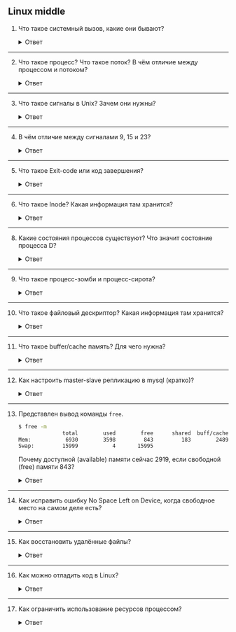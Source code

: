 ## Linux middle

1. Что такое системный вызов, какие они бывают?

    <details>
      <summary>Ответ</summary>

    Системный вызов - обращение программы к ядру операционной системы для выполнения какой-либо операции.

    В Unix, Unix-like и других POSIX-совместимых операционных системах популярными системными вызовами являются:

    * open
    * read
    * write
    * close
    * wait
    * exec 
    * fork
    * exit
    * kill

    </details>

---

2. Что такое процесс? Что такое поток? В чём отличие между процессом и потоком?

    <details>
      <summary>Ответ</summary>

    Процесс — экземпляр программы во время выполнения, независимый объект, которому выделены системные ресурсы (например, процессорное время и память). Каждый процесс выполняется в отдельном адресном пространстве: один процесс не может получить доступ к переменным и структурам данных другого. Поток (thread) - сущность операционной системы, процесс выполнения на процессоре программного кода. Общее назначение потоков — параллельное выполнение на процессоре двух или более различных задач. Каждый процесс имеет как минимум один поток.

    </details>

---

3. Что такое сигналы в Unix? Зачем они нужны?

    <details>
      <summary>Ответ</summary>

    Сигнал в Unix-подобных операционных системах - асинхронное (происходящее в случайное время) уведомление процесса о каком-либо событии, один из основных способов взаимодействия между процессами. Когда сигнал послан процессу, операционная система прерывает выполнение процесса, при этом, если процесс установил собственный обработчик сигнала, операционная система запускает этот обработчик, передав ему информацию о сигнале, если процесс не установил обработчика, то выполняется обработчик по умолчанию.

    Отправка сигналов от одного процесса к другому обычно осуществляется при помощи системного вызова *kill*. Его первый параметр – PID процесса, которому отправляется сигнал, второй параметр – номер сигнала.

    ```bash
    kill(1111, SIGTERM);
    ```

    При вызове из командной строки можно пользоваться форматом ```kill -signalNumber PID```. Например, для отправки сигнала безусловного завершения процессу с PID 12345 нужно выполнить команду

    ```bash
    kill -9 12345
    ```

    Стандарт POSIX определяет 28 сигналов, жирным выделены сигналы, с которыми пользователь сталкивается чаще всего:

    | Название | Номер | Действие по умолчанию | Описание | Тип |
    |-|-|-|-|-|
    | **SIGHUP** | **1** | **Завершение** | **Закрытие терминала** | **Уведомление** |
    | **SIGINT** | **2** | **Завершение** | **Сигнал прерывания выполнения (Ctrl + C) с терминала** | **Управление** |
    | SIGQUIT | 3 | Завершение с дампом памяти | Сигнал "Quit" (Ctrl + \\) с терминала | Управление |
    | SIGILL | 4 | Завершение с дампом памяти | Недопустимая инструкция процессора | Исключение |
    | SIGTRAP | 5 | Завершение с дампом памяти |  Ловушка трассировки или брейкпоинт | Отладка |
    | SIGABRT | 6 | Завершение с дампом памяти | Сигнал, посылаемый функцией abort() | Управление |
    | SIGFPE | 8 | Завершение с дампом памяти | Ошибочная арифметическая операция | Исключение |
    | **SIGKILL** | **9** | **Завершение** | **Безусловное завершение** | **Управление** |
    | SIGBUS | 10 | Завершение с дампом памяти | Неправильное обращение в физическую память | Исключение |
    | SIGSEGV | 11 | Завершение с дампом памяти | Нарушение при обращении в память | Исключение |
    | SIGSYS | 12 | Завершение с дампом памяти | Неправильный системный вызов | Исключение |
    | SIGPIPE | 13 | Завершение | Запись в разорванное соединение (пайп, сокет) | Уведомление |
    | SIGALRM | 14 | Завершение | Сигнал истечения времени, заданного alarm() | Уведомление |
    | **SIGTERM** | **15** | **Завершение** | **Сигнал завершения (сигнал по умолчанию для утилиты kill)** | **Управление** |
    | SIGUSR1 | 16 | Завершение | Пользовательский сигнал №1 | Пользовательский |
    | SIGUSR2 | 17 | Завершение | Пользовательский сигнал №2 | Пользовательский |
    | SIGCHLD | 18 | Игнорируется | Дочерний процесс завершен или остановлен | Уведомление |
    | **SIGTSTP** | **20** | **Остановка процесса** | **Сигнал остановки (Ctrl + Z) с терминала** | **Управление** |
    | SIGURG | 21 | Игнорируется | На сокете получены срочные данные | Уведомление |
    | SIGPOLL | 22 | Завершение | Событие, отслеживаемое poll() | Уведомление |
    | **SIGSTOP** | **23** | **Остановка процесса** | **Остановка выполнения процесса** | **Управление** |
    | **SIGCONT** | **25** | **Продолжить выполнение** | **Продолжить выполнение ранее остановленного процесса** | **Управление** |
    | SIGTTIN | 26 | Остановка процесса | Попытка чтения с терминала фоновым процессом | Управление |
    | SIGTTOU | 27 | Остановка процесса | Попытка записи на терминал фоновым процессом | Управление |
    | SIGVTALRM | 28 | Завершение | Истечение «виртуального таймера» | Уведомление |
    | SIGPROF | 29 | Завершение | Истечение таймера профилирования | Отладка |
    | SIGXCPU | 30 | Завершение с дампом памяти | Процесс превысил лимит процессорного времени | Исключение |
    | SIGXCPU | 31 | Завершение с дампом памяти | Процесс превысил допустимый размер файла | Исключение |

    </details>

---

4. В чём отличие между сигналами 9, 15 и 23?

    <details>
      <summary>Ответ</summary>

    Сигнал 9 это немедленное и безусловное завершение процесса. Сигнал 15 это штатная остановка процесса, подразумевающая плановое завершение всех операций, связанных с этим процессом. Сигнал 23 это постановка выполнения процесса на паузу. Возобновить работу процесса, поставленного на паузу, можно при помощи сигнала 25.

    </details>

---

5. Что такое Exit-code или код завершения?

    <details>
      <summary>Ответ</summary>

    Exit-code или код завершения это целое число в диапазоне от 0 до 255, которое возвращает программа или скрипт после выполнения. Этот число обозначает результат выполнения. Также exit-код является аргументом bash-команды exit, например ```exit 130```. Посмотреть значение кода завершения последней исполненной команды в bash можно при помощи ```echo $?```. При помощи кодов завершения можно добавлять логику выполнения команд в bash-скрипты, например обработку кодов, свитетельствующих об ошибках. В bash существуют зарезервированные коды завершения:

    | Код | Описание |
    | - | - |
    | 0 | Успешное выполнение команды |
    | 1 | Ошибка выполнения команды |
    | 2 | Пропущен аргумент или ключевое слово команды |
    | 126 | Вызванная команда не может быть исполнена |
    | 127 | Указанная команда не найдена |
    | 128 | Неверный аргумент команды exit, например ```exit 3.14159``` |
    | 128 + n | Фатальная ошибка с сигналом n. Например, команда kill -9 PID вернёт код возврата 137 |
    | 130 | Завершение команды по Ctrl + C, то есть по сигналу 2 (130 = 128 + 2) |
    | 255 | Аргумент команды exit вне диапазона от 0 до 255, например ```exit -1``` |

    Более подробный список кодов завершения можно увидеть тут:

    <https://www.cyberciti.biz/faq/linux-bash-exit-status-set-exit-statusin-bash/>

    </details>

---

6. Что такое Inode? Какая информация там хранится?

    <details>
      <summary>Ответ</summary>

      Inode (индексный дескриптор) - структура данных, в которой хранятся метаданные файла и перечислены блоки с данными файла. Хранит всю информацию, кроме имени файла и данных. Каждый файл в данном каталоге является записью с именем файла и номером индекса. Вся остальная информация о файле извлекается из таблицы индексов путем ссылки на номер индекса. Номера Inode уникальны на уровне раздела. Каждый раздел представляет собой собственную таблицу индексов. Если в разделе диска закончились Inode, то создание новых файлов становится невозможным, даже если в разделе есть свободное место.

      Метаданные, которые хранятся в Inode:
      * Размер
      * Разрешение
      * Владелец/группа
      * Расположение жесткого диска
      * Дата/время
      * Любая другая необходимая информация

    </details>

---

8. Какие состояния процессов существуют? Что значит состояние процесса D?

    <details>
      <summary>Ответ</summary>

    |                   **Статус**                   |               **Описание**              |
    |:----------------------------------------------:|:---------------------------------------:|
    | R (Running or runnable)                        | Процесс выполняется в данный момент     |
    | S (Interruptible sleep)                        | Неактивен (спит менее 20 сек)           |
    | D (Uninterruptible sleep)                      | Ожидает записи на диск                  |
    | T (stopped by job control signal)              | Остановлен или трассируется отладчиком  |
    | Z (zombie)                                     | Процесс-зомби                           |
    | W (paging (not valid since the 2.6.xx kernel)) | Процесс выгружен на своп-раздел диска   |
    | <                                              | Процесс имеет повышенный приоритет nice |
    | N                                              | Процесс имеет пониженный приоритет nice |
    | L (locked)                                     | Некоторые страницы блокированы в памяти |
    | s                                              | Процесс является лидером сеанса         |

    </details>

---

9. Что такое процесс-зомби и процесс-сирота?

    <details>
      <summary>Ответ</summary>

      *Процесс-зомби* - дочерний процесс в Unix-системе, который завершил своё выполнение, но код завершения которого ещё не был считан родительским процессом. Процессы-зомби присутствуют в списке процессов операционной системы и обозначаются буквой Z. Удаление процесса-зомби возлагается на родительский процесс или на системный вызов `wait()`. Если родительский процесс не удалит своих потомков, то они останутся в состоянии зомби. Процессы-зомби не потребляют ресурсы, однако занимают записи в таблице процессов, что при наличии большого количества процссов-зомби может привести к невозможности создания новых процессов. Завершить процесс-зомби напрямую невозможно. Чтобы убить процесс-зомби, нужно найти родительский процесс и завершить его. Найти процессы-зомби и их родителей можно следующей командой:
      
      ```bash
      ps ajx | grep -w Z
      ```
      
      PID'ы процессов родителей в 3 колонке. Убить процесс можно следующей командой:
      
      ```bash
      kill -9 <PID процесса родителя>
      ```

      *Процесс-сирота* - вспомогательный процесс в Unix-системе, чей процесс-родитель был завершен нештатно, то есть не подав сигнал на завершение работы. Отличие между процессом-зомби и процессом-сиротой в том, что процесс-сирота является активным, то есть выполняется, а процесс-зомби завершил своё выполнение. После нештатного прерывания родительского процесса, процесс-сирота переходит под управление init, процесса инициализации с PID 1. Процесс-сирота может быть создан пользователем при отсоединении выполняемого процесса от терминала. В отличие от процессов-зомби, процессы-сироты могут быть найдены и остановлены по отдельности. Делается это следующим образом:

      Вывести список процессов в виде дерева:

      ```bash
      ps afux
      ```

      Найти в списке процессы-сироты с родительским процессом init и завершить их при помощи команды ```kill -9 <PID процесса-сироты>```

    </details>

---

10. Что такое файловый дескриптор? Какая информация там хранится?

    <details>
      <summary>Ответ</summary>

    *Файловый дескриптор* - неотрицательное целое число, которое используется в интерфейсе между пространством пользователя и пространством ядра (Kernel) для идентификации ресурсов файла/сокета. Когда создаётся новый поток ввода-вывода, ядро возвращает процессу, создавшему поток ввода-вывода, его файловый дескриптор.
    
    </details>

---

11. Что такое buffer/cache память? Для чего нужна?

    <details>
      <summary>Ответ</summary>

    buff/cache память - рассчитанная память, которая зарезервирована, но может быть освобождена при необходимости и используется для быстрого доступа программами к данным, которые находятся в оперативной памяти (быстрой памяти).

    buffers — буферы в памяти — страницы памяти, зарезервированные системой для выделения их процессам, когда они затребуют этого, так же известна как heap-memory;
    cached — файлы, которые недавно были использованы системой/процессами и хранящиеся в памяти на случай если вскоре они снова потребуются.

    </details>

---

12. Как настроить master-slave репликацию в mysql (кратко)?

    <details>
      <summary>Ответ</summary>

    Необходимы 2 сервера: master и slave.

    1. На обеих сервера устанавливаем сервер MySQL одинаковой версии.
    2. Включаем сервер базы данных на обеих серверах.
    3. Настраиваем master - в `/etc/my.cnf` устанавливаем слеюущие значения:
    ```
    # выбираем ID сервера, произвольное число, лучше начинать с 1
    server-id = 1
    # путь к бинарному логу
    log_bin = /var/log/mysql/mysql-bin.log
    # название Вашей базы данных, которая будет реплицироваться
    binlog_do_db = newdatabase
    ```
    Перезапускаем сервер базы данных.
    4. Подключаемся к master серверу, создаем пользователя и назначаем ему права для выполнения репликации.
    ```
    mysql -u root -p <пароль root сервера БД>
    GRANT REPLICATION SLAVE ON *.* TO 'slave_user'@'%' IDENTIFIED BY 'password';
    FLUSH PRIVILEGES;
    ```
    5. На master сервере делаем дамп базы данных c блокировкой таблиц.
    ```
    mysqldump -u root -p --lock-all-tables newdatabase > newdatabase.sql
    ```
    6. Переносим дамп базы на slave сервер, создаем базу данных с таким же именем и импортируем базу.
    ```
    CREATE DATABASE newdatabase;
    mysql -u root -p newdatabase < newdatabase.sql
    ```
    7. Настраиваем slave в `/etc/my.cnf`:
    ```
    # ID Слейва, удобно выбирать следующим числом после Мастера
    server-id = 2
    # Путь к relay логу
    relay-log = /var/log/mysql/mysql-relay-bin.log
    # Путь к bin логу на Мастере
    log_bin = /var/log/mysql/mysql-bin.log
    # База данных для репликации
    binlog_do_db = newdatabase
    ```
    Перезапускаем сервер базы данных.
    8. Запускаем репликацию на slave сервере.
    ```
    CHANGE MASTER TO MASTER_HOST='10.10.0.1', MASTER_USER='slave_user', MASTER_PASSWORD='password',
    MASTER_LOG_FILE = 'mysql-bin.000001', MASTER_LOG_POS = 107;
    ##Указанные значения мы берем из настроек Мастера
    После этого запускаем репликацию на Слейве:
    START SLAVE;
    ```
    9. Проверяем статус репликации:
    ```
    SHOW SLAVE STATUSG
    ```

    </details>

---

13. Представлен вывод команды `free`.

    ```bash
    $ free -m
                  total        used        free      shared  buff/cache   available
    Mem:           6930        3598         843         183        2489        2919
    Swap:         15999           4       15995
    ```

    Почему доступной (available) памяти сейчас 2919, если свободной (free) памяти 843?

    <details>
      <summary>Ответ</summary>

    - Total. Эта цифра представляет всю существующую память.
    - Used вычисление общего значения оперативной памяти системы за вычетом выделенной свободной, разделяемой, буферной и кэш-памяти.

    ```bash
    used = total - free - buff/cache
    ```
    - Free – свободная память в системе.
    - Shared – память, используемая (преимущественно) в tmpfs
    - Buffer, и Cache идентифицируют память, используемую для нужд ядра / операционной системы. Буфер и кеш складываются вместе, а сумма указывается в разделе «buff/cache».
    - Available – примерное количество оперативной памяти, доступное для запуска новых приложений без использования ими раздела подкачки. В отличие от поля free, это поле принимает в расчёт страницу cache и также то, что не вся рекуперируемая (пригодная для повторного использования) память будет возвращена для рекуперации из-за того, что элементы используются в данный момент.

    </details>

---

14. Как исправить ошибку No Space Left on Device, когда свободное место на самом деле есть?

    <details>
      <summary>Ответ</summary>

    Последовательность действий:

    1. Убедиться, что на диске действительно есть свободное место. Это можно сделать, сравнив вывод команд du и df. Для начала нужно выполнить du для всех разделов, куда смонтированы диски. По умолчанию, таким разделом является рут:

    ```bash
    sudo du -sh /
    ```

    После этого, нужно выполнить команду ```df -h```, которая отобразит свободное место на всех дисках. Если значения, полученные после выполнения du и df отличаются, это означает что действительно есть проблема.

    2. Проверить, есть ли удалённые файлы, которые используются процессами? Делается это при помощи команд

    ```bash
    sudo lsof / | grep deleted
    ```

    или

    ```bash
    sudo lsof / | grep -i del
    ```

    В выводе данных команд должен присутствовать процесс. Если его перезапустить, то он перестанет использовать удалённые файлы. Делается это при помощи команды

    ```bash
    sudo systemctl restart PROCESS_NAME
    ```

    3. Проверить, есть ли свободные Inode на дисках. Inode могут закончиться, если было создано много маленьких файлов. Для проверки нужно выполнить ```df -ih``` для всех разделов, куда смонтированы диски. По умолчанию, таким разделом является рут:

    ```bash
    sudo df -ih /
    ```

    Если Inode действительно закончились, нужно найти папку, которая использует наибольшее количество Inode. Например, команда для поиска количества используемых Inode в папках, находящихся в корне:

    ```bash
    for i in /*; do echo $i; find $i | wc -l; done
    ```
    
    После того, как удалось найти корневую папку с наибольшим количеством используемых Inode, нужно повторить эту команду уже для этой корневой папки. Например, для папки /var она будет выглядеть так:

    ```bash
    for i in /var/*; do echo $i; find $i | wc -l; done
    ```

    Обычно, чаще всего много временных файлов создаётся в /var/log или /var/cache, однако они могут присутствовать и в других папках. После удаления множества маленьких файлов, использующих Inode, проблема с созданием новых файлов должна исчезнуть.

    4. Если шаги 1-3 не помогли, можно проверить жёсткие диски в системе на наличие битых блоков. Это можно сделать при помощи утилиты fsck, предварительно или размонтировав проверяемый раздел, или перезагрузившись в безопасном режиме, или загрузившись с LiveCD. Например, для раздела /dev/sda1 команда будет выглядеть так:

    ```bash
    sudo fsck -y /dev/sda1
    ``` 

    </details>

---

15. Как восстановить удалённые файлы?

    <details>
      <summary>Ответ</summary>

    При помощи утилит testdisk или foremost.

    </details>

---

16. Как можно отладить код в Linux?

    <details>
      <summary>Ответ</summary>

    При помощи GDB (GNU Debugger)

    </details>

---

17. Как ограничить использование ресурсов процессом?

    <details>
      <summary>Ответ</summary>

    Использование процессора можно ограничить при помощи cpulimit. Например, ограничить использование процессора до 10% для процесса с PID 1148803:

    ```bash 
    cpulimit -p 1148803 -l 10
    ```

    Ограничить mysql использование процессора до 20%:

    ```bash
    cpulimit -e /usr/bin/mysql -l 20
    ```

    Использование памяти можно ограничить при помощи ulimit. Так как все процессы в системе запускаются от какого-то пользователя, ulimit ограничивает ресурсы, доступные для конкретных пользователей. Файл конфигурации ulimit находится по пути /etc/security/limits.conf. Лимиты бывают двух типов, мягкие и жёсткие.

    * Мягкий лимит (Soft limit) - лимит, установленный пользователем. Его можно как увеличить, так и уменьшить.
    * Жёсткий лимит (Hard limit) - лимит, установленный администратором системы. Пользователь не может задать мягкий лимит выше значения жёсткого лимита.

    Подробное описание команды ulimit:

    <https://russianblogs.com/article/4143387117/>

    <https://andreyex.ru/linux/kak-ustanovit-znachenie-ulimit-v-linux-navsegda/>

    </details>
